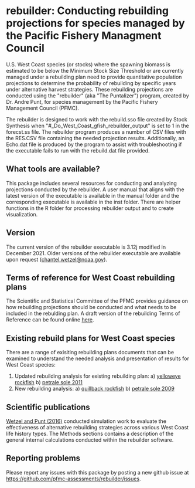 # rebuilder: Conducting rebuilding projections for species managed by the Pacific Fishery Managment Council

U.S. West Coast species (or stocks) where the spawning biomass is estimated to be below the Minimum Stock Size Threshold or are currently managed under a rebuilding plan need to provide quantitative population projections to determine the probability of rebuilding by specific years under alternative harvest strategies. These rebuilding projections are conducted using the "rebuilder" (aka "The Puntalizer") program, created by Dr. Andre Punt, for species management by the Pacific Fishery Management Council (PFMC). 

The rebuilder is designed to work with the rebuild.sso file created by Stock Synthesis when "#_Do_West_Coast_gfish_rebuilder_output" is set to 1 in the forecst.ss file. The rebuilder program produces a number of CSV files with the RES.CSV file containing the needed projection results. Additionally, an Echo.dat file is produced by the program to assist with troubleshooting if the executable fails to run with the rebuild.dat file provided.  

## What tools are available?

This package includes several resources for conducting and analyzing projections conducted by the rebuilder. A user manual that aligns with the latest version of the executable is available in the manual folder and the corresponding executable is available in the inst folder. There are helper functions in the R folder for processing rebuilder output and to create visualization.

## Version
The current version of the rebuilder executable is 3.12j modified in December 2021. Older versions of the rebuilder executable are available upon request (chantel.wetzel@noaa.gov). 

## Terms of reference for West Coast rebuilding plans

The Scientific and Statistical Committee of the PFMC provides guidance on how rebuilding projections should be conducted and what needs to be included in the rebulding plan. A draft version of the rebuilding Terms of Reference can be found online [here](https://www.pcouncil.org/documents/2022/02/e-8-attachment-5-draft-terms-of-reference-for-the-groundfish-rebuilding-analysis-for-2023-2024.pdf/).

## Existing rebuild plans for West Coast species

There are a range of exisiting rebuilding plans documents that can be examined to understand the needed analysis and presentation of results for West Coast species:

1. Updated rebuilding analysis for existing rebuilding plan: 
	a) [yelloweye rockfish](https://www.pcouncil.org/documents/2017/01/rebuilding-analysis-for-yelloweye-rockfish-sebastes-ruberrimus-based-on-the-2017-stock-assessment.pdf/)
	b) [petrale sole 2011](https://www.pcouncil.org/documents/2009/11/2009-petrale-sole-rebuilding-analysis-november-2-2009.pdf/)
2. New rebuilding analysis: 
	a) [quillback rockfish](https://www.pcouncil.org/documents/2022/01/draft-rebuilding-analysis-for-quillback-rockfish-sebastes-maliger-in-u-s-waters-off-the-coast-of-california-based-on-the-2021-stock-assessment-incorporating-november-2021-council-meeting-requests.pdf/)
	b) [petrale sole 2009](https://www.pcouncil.org/documents/2011/11/2011-petrale-sole-rebuilding-analysis-november-23-2011.pdf/)
	
## Scientific publications

[Wetzel and Punt (2016)](https://academic.oup.com/icesjms/article/73/9/2190/2198555) conducted simulation work to evaluate the effectiveness of alternative rebuilding strategies across various West Coast life history types. The Methods sections contains a description of the general internal calculations conducted within the rebuilder software. 

## Reporting problems
Please report any issues with this package by posting a new github issue at https://github.com/pfmc-assessments/rebuilder/issues.
